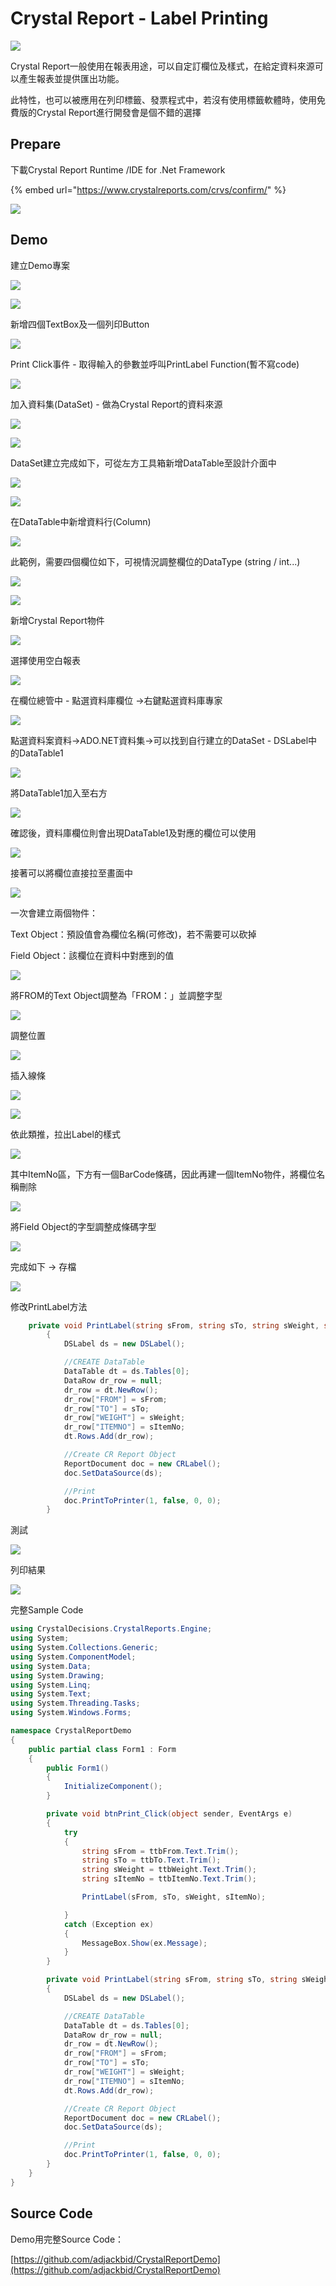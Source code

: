 # Crystal Report - Label Printing

![](../.gitbook/assets/image%20%28162%29.png)

Crystal Report一般使用在報表用途，可以自定訂欄位及樣式，在給定資料來源可以產生報表並提供匯出功能。

此特性，也可以被應用在列印標籤、發票程式中，若沒有使用標籤軟體時，使用免費版的Crystal Report進行開發會是個不錯的選擇

## Prepare

下載Crystal Report Runtime /IDE for .Net Framework

{% embed url="https://www.crystalreports.com/crvs/confirm/" %}

![](../.gitbook/assets/image%20%28318%29.png)

## Demo

建立Demo專案

![](../.gitbook/assets/image%20%28286%29.png)

![](../.gitbook/assets/image%20%2890%29.png)

新增四個TextBox及一個列印Button

![](../.gitbook/assets/image%20%28247%29.png)

Print Click事件 - 取得輸入的參數並呼叫PrintLabel Function\(暫不寫code\)

![](../.gitbook/assets/image%20%28346%29.png)

加入資料集\(DataSet\) - 做為Crystal Report的資料來源

![](../.gitbook/assets/image%20%28291%29.png)

![](../.gitbook/assets/image%20%2895%29.png)

DataSet建立完成如下，可從左方工具箱新增DataTable至設計介面中

![](../.gitbook/assets/image%20%2894%29.png)

![](../.gitbook/assets/image%20%28310%29.png)

在DataTable中新增資料行\(Column\)

![](../.gitbook/assets/image%20%28338%29.png)

此範例，需要四個欄位如下，可視情況調整欄位的DataType \(string / int...\)

![](../.gitbook/assets/image%20%28238%29.png)

![](../.gitbook/assets/image%20%28265%29.png)

新增Crystal Report物件

![](../.gitbook/assets/image%20%2812%29.png)

選擇使用空白報表

![](../.gitbook/assets/image%20%28277%29.png)

在欄位總管中 - 點選資料庫欄位 →右鍵點選資料庫專家

![](../.gitbook/assets/image%20%28237%29.png)

點選資料案資料→ADO.NET資料集→可以找到自行建立的DataSet - DSLabel中的DataTable1

![](../.gitbook/assets/image%20%28194%29.png)

將DataTable1加入至右方

![](../.gitbook/assets/image%20%28110%29.png)

確認後，資料庫欄位則會出現DataTable1及對應的欄位可以使用

![](../.gitbook/assets/image%20%28165%29.png)

接著可以將欄位直接拉至畫面中

![](../.gitbook/assets/image%20%28122%29.png)

一次會建立兩個物件：

Text Object：預設值會為欄位名稱\(可修改\)，若不需要可以砍掉

Field Object：該欄位在資料中對應到的值

![](../.gitbook/assets/image%20%28315%29.png)

將FROM的Text Object調整為「FROM：」並調整字型

![](../.gitbook/assets/image%20%28445%29.png)

調整位置

![](../.gitbook/assets/image%20%28419%29.png)

插入線條

![](../.gitbook/assets/image%20%2833%29.png)

![](../.gitbook/assets/image%20%28392%29.png)

依此類推，拉出Label的樣式

![](../.gitbook/assets/image%20%28374%29.png)

其中ItemNo區，下方有一個BarCode條碼，因此再建一個ItemNo物件，將欄位名稱刪除

![](../.gitbook/assets/image%20%28405%29.png)

將Field Object的字型調整成條碼字型

![](../.gitbook/assets/image%20%28195%29.png)

完成如下 → 存檔

![](../.gitbook/assets/image%20%2884%29.png)

修改PrintLabel方法

```csharp
    private void PrintLabel(string sFrom, string sTo, string sWeight, string sItemNo)
        {
            DSLabel ds = new DSLabel();

            //CREATE DataTable
            DataTable dt = ds.Tables[0];
            DataRow dr_row = null;
            dr_row = dt.NewRow();
            dr_row["FROM"] = sFrom;
            dr_row["TO"] = sTo;
            dr_row["WEIGHT"] = sWeight;
            dr_row["ITEMNO"] = sItemNo;
            dt.Rows.Add(dr_row);

            //Create CR Report Object
            ReportDocument doc = new CRLabel();
            doc.SetDataSource(ds);

            //Print
            doc.PrintToPrinter(1, false, 0, 0);
        }
```

測試

![](../.gitbook/assets/image%20%28174%29.png)

列印結果

![](../.gitbook/assets/image%20%28444%29.png)

完整Sample Code

```csharp
using CrystalDecisions.CrystalReports.Engine;
using System;
using System.Collections.Generic;
using System.ComponentModel;
using System.Data;
using System.Drawing;
using System.Linq;
using System.Text;
using System.Threading.Tasks;
using System.Windows.Forms;

namespace CrystalReportDemo
{
    public partial class Form1 : Form
    {
        public Form1()
        {
            InitializeComponent();
        }

        private void btnPrint_Click(object sender, EventArgs e)
        {
            try
            {
                string sFrom = ttbFrom.Text.Trim();
                string sTo = ttbTo.Text.Trim();
                string sWeight = ttbWeight.Text.Trim();
                string sItemNo = ttbItemNo.Text.Trim();

                PrintLabel(sFrom, sTo, sWeight, sItemNo);

            }
            catch (Exception ex)
            {
                MessageBox.Show(ex.Message);
            }
        }

        private void PrintLabel(string sFrom, string sTo, string sWeight, string sItemNo)
        {
            DSLabel ds = new DSLabel();

            //CREATE DataTable
            DataTable dt = ds.Tables[0];
            DataRow dr_row = null;
            dr_row = dt.NewRow();
            dr_row["FROM"] = sFrom;
            dr_row["TO"] = sTo;
            dr_row["WEIGHT"] = sWeight;
            dr_row["ITEMNO"] = sItemNo;
            dt.Rows.Add(dr_row);

            //Create CR Report Object
            ReportDocument doc = new CRLabel();
            doc.SetDataSource(ds);

            //Print
            doc.PrintToPrinter(1, false, 0, 0);
        }
    }
}

```

## Source Code

Demo用完整Source Code：

[https://github.com/adjackbid/CrystalReportDemo](https://github.com/adjackbid/CrystalReportDemo)

